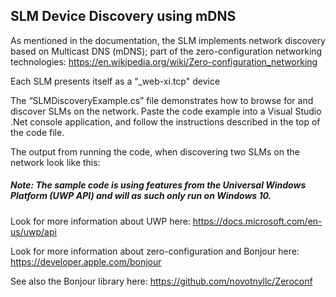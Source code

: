 

## SLM Device Discovery using mDNS

As mentioned in the documentation, the SLM implements network discovery based on Multicast DNS (mDNS); part of the zero-configuration networking technologies: https://en.wikipedia.org/wiki/Zero-configuration_networking

Each SLM presents itself as a “_web-xi.tcp" device

The “SLMDiscoveryExample.cs” file demonstrates how to browse for and discover SLMs on the network. Paste the code example into a Visual Studio .Net console application, and follow the instructions described in the top of the code file.

The output from running the code, when discovering two SLMs on the network look like this:

##### *Note: The sample code is using features from the Universal Windows Platform (UWP API) and will as such only run on Windows 10.*

Look for more information about UWP here: https://docs.microsoft.com/en-us/uwp/api

Look for more information about zero-configuration and Bonjour here: https://developer.apple.com/bonjour

See also the Bonjour library here: https://github.com/novotnyllc/Zeroconf


